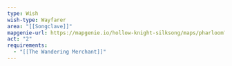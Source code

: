 ```yaml
---
type: Wish
wish-type: Wayfarer
area: "[[Songclave]]"
mapgenie-url: https://mapgenie.io/hollow-knight-silksong/maps/pharloom?locationIds=479244
act: "2"
requirements:
  - "[[The Wandering Merchant]]"
---
```

